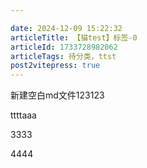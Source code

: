 ```yaml
---

date: 2024-12-09 15:22:32
articleTitle: 【猫test】标签-0
articleId: 1733728982062
articleTags: 待分类，ttst
post2vitepress: true
---
```

新建空白md文件123123

ttttaaa

3333

4444